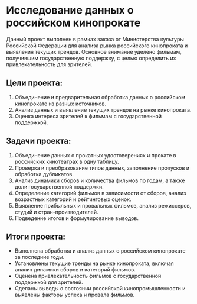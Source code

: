 # Исследование данных о российском кинопрокате

Данный проект выполнен в рамках заказа от Министерства культуры Российской Федерации для анализа рынка российского кинопроката и выявления текущих трендов. Основное внимание уделено фильмам, получившим государственную поддержку, с целью определить их привлекательность для зрителей.

## Цели проекта:
1. Объединение и предварительная обработка данных о российском кинопрокате из разных источников.
2. Анализ данных и выявление текущих трендов на рынке кинопроката.
3. Оценка интереса зрителей к фильмам с государственной поддержкой.

## Задачи проекта:
1. Объединение данных о прокатных удостоверениях и прокате в российских кинотеатрах в одну таблицу.
2. Проверка и преобразование типов данных, заполнение пропусков и обработка дубликатов.
3. Анализ динамики сборов и количества фильмов по годам, а также доли государственной поддержки.
4. Определение категорий фильмов в зависимости от сборов, анализ возрастных категорий и рейтинговых оценок.
5. Выявление прибыльных и провальных фильмов, анализ режиссеров, студий и стран-производителей.
6. Подведение итогов и формулирование выводов.

## Итоги проекта:
- Выполнена обработка и анализ данных о российском кинопрокате за последние годы.
- Установлены текущие тренды на рынке кинопроката, включая анализ динамики сборов и категорий фильмов.
- Оценена привлекательность фильмов с государственной поддержкой для зрителей.
- Сделаны выводы о состоянии российской кинопромышленности и выявлены факторы успеха и провала фильмов.
